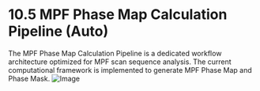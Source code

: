 # 10.5 MPF Phase Map Calculation Pipeline (Auto)
The MPF Phase Map Calculation Pipeline is a dedicated workflow architecture optimized for MPF scan sequence analysis. The current computational framework is implemented to generate MPF Phase Map and Phase Mask.
![Image](../../images/image_107.png)